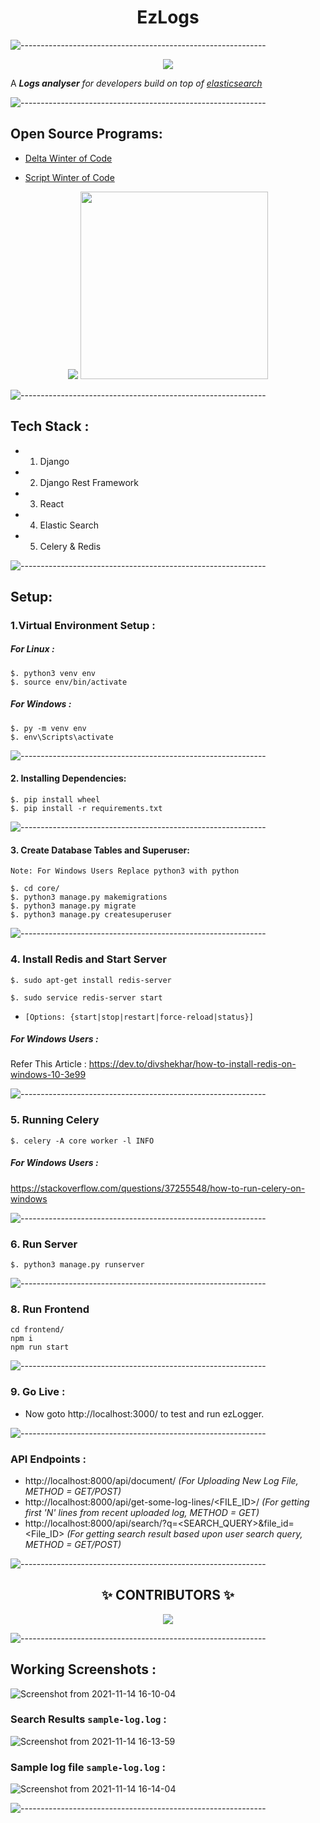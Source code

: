 <h1 align="center">EzLogs</h1>

![-------------------------------------------------------------](https://raw.githubusercontent.com/andreasbm/readme/master/assets/lines/rainbow.png)

<p align="center">
<img src="https://user-images.githubusercontent.com/56113566/141816399-3a712641-2821-42c7-83de-8c023fc1d359.png">
</p>

A ***Logs analyser** for developers build on top of [elasticsearch](https://www.elastic.co/)*

![-------------------------------------------------------------](https://raw.githubusercontent.com/andreasbm/readme/master/assets/lines/rainbow.png)

## Open Source Programs:

- [Delta Winter of Code](https://dwoc.io/organisations/6150be5f2f6db90012a31058)

- [Script Winter of Code](https://swoc.scriptindia.org/#/project)

<p align="center">
<img src="https://media-exp1.licdn.com/dms/image/C510BAQEfSxtcZtEwnA/company-logo_200_200/0/1585553290333?e=2159024400&v=beta&t=JJimqZMuOz7fteDTactv18Id1qRzhFJn-MssQvOK3Oo">
<img src="https://swoc.scriptindia.org/img/logo-1-no-label.png" width=300>
</p>

![-------------------------------------------------------------](https://raw.githubusercontent.com/andreasbm/readme/master/assets/lines/rainbow.png)

## Tech Stack :
- 1. Django 
- 2. Django Rest Framework
- 3. React
- 4. Elastic Search
- 5. Celery & Redis

![-------------------------------------------------------------](https://raw.githubusercontent.com/andreasbm/readme/master/assets/lines/rainbow.png)

## Setup:

### 1.Virtual Environment Setup :
##### For Linux :
```
$. python3 venv env 
$. source env/bin/activate
```
##### For Windows :
```
$. py -m venv env
$. env\Scripts\activate
```

![-------------------------------------------------------------](https://raw.githubusercontent.com/andreasbm/readme/master/assets/lines/rainbow.png)

#### 2. Installing Dependencies:

```
$. pip install wheel
$. pip install -r requirements.txt
```

![-------------------------------------------------------------](https://raw.githubusercontent.com/andreasbm/readme/master/assets/lines/rainbow.png)

#### 3. Create Database Tables and Superuser:

```
Note: For Windows Users Replace python3 with python

$. cd core/
$. python3 manage.py makemigrations
$. python3 manage.py migrate
$. python3 manage.py createsuperuser
```
![-------------------------------------------------------------](https://raw.githubusercontent.com/andreasbm/readme/master/assets/lines/rainbow.png)


### 4. Install Redis and Start Server

```
$. sudo apt-get install redis-server

$. sudo service redis-server start
```
- `[Options: {start|stop|restart|force-reload|status}]`

##### For Windows Users : 

Refer This Article : https://dev.to/divshekhar/how-to-install-redis-on-windows-10-3e99

![-------------------------------------------------------------](https://raw.githubusercontent.com/andreasbm/readme/master/assets/lines/rainbow.png)

### 5. Running Celery


`$. celery -A core worker -l INFO`


##### For Windows Users : 
 https://stackoverflow.com/questions/37255548/how-to-run-celery-on-windows

![-------------------------------------------------------------](https://raw.githubusercontent.com/andreasbm/readme/master/assets/lines/rainbow.png)

### 6. Run Server

```
$. python3 manage.py runserver
```

![-------------------------------------------------------------](https://raw.githubusercontent.com/andreasbm/readme/master/assets/lines/rainbow.png)

### 8. Run Frontend 

```
cd frontend/
npm i
npm run start
```

![-------------------------------------------------------------](https://raw.githubusercontent.com/andreasbm/readme/master/assets/lines/rainbow.png)

### 9. Go Live :
- Now goto http://localhost:3000/ to test and run ezLogger.

![-------------------------------------------------------------](https://raw.githubusercontent.com/andreasbm/readme/master/assets/lines/rainbow.png)

### API Endpoints :
 - http://localhost:8000/api/document/ *(For Uploading New Log File, METHOD = GET/POST)*
 - http://localhost:8000/api/get-some-log-lines/<FILE_ID>/    *(For getting first 'N' lines from recent uploaded log, METHOD = GET)*
 - http://localhost:8000/api/search/?q=<SEARCH_QUERY>&file_id=<File_ID> *(For getting search result based upon user search query, METHOD = GET/POST)*

![-------------------------------------------------------------](https://raw.githubusercontent.com/andreasbm/readme/master/assets/lines/rainbow.png)

<h2 align="center"> ✨ CONTRIBUTORS ✨</h2>

<p align="center">

 <a href="https://github.com/Aryamanz29/Elastic-CFC/graphs/contributors">
 <img src="https://contrib.rocks/image?repo=Aryamanz29/Elastic-CFC" /></a>
</p>

![-------------------------------------------------------------](https://raw.githubusercontent.com/andreasbm/readme/master/assets/lines/rainbow.png)

## Working Screenshots :


![Screenshot from 2021-11-14 16-10-04](https://user-images.githubusercontent.com/56113566/141829180-a6725a51-9491-43b3-abd2-c23d742b9339.png)

### Search Results `sample-log.log` :

![Screenshot from 2021-11-14 16-13-59](https://user-images.githubusercontent.com/56113566/141829191-74631aa9-1542-4b3c-af66-7c90a8538e91.png)

### Sample log file `sample-log.log` :

![Screenshot from 2021-11-14 16-14-04](https://user-images.githubusercontent.com/56113566/141829196-620f3297-961c-469e-9754-f5639aa1a85d.png)

![-------------------------------------------------------------](https://raw.githubusercontent.com/andreasbm/readme/master/assets/lines/rainbow.png)